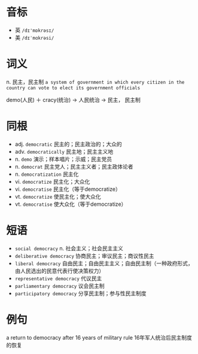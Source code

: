 # 音标

- 英 `/dɪ'mɒkrəsɪ/`
- 美 `/dɪˈmɑkrəsi/`

# 词义

n. 民主，民主制
`a system of government in which every citizen in the country can vote to elect its government officials`



demo(人民) ＋ cracy(统治) → 人民统治 → 民主， 民主制

# 同根

- adj. `democratic` 民主的；民主政治的；大众的
- adv. `democratically` 民主地；民主主义地
- n. `demo` 演示；样本唱片；示威；民主党员
- n. `democrat` 民主党人；民主主义者；民主政体论者
- n. `democratization` 民主化
- vi. `democratize` 民主化；大众化
- vi. `democratise` 民主化（等于democratize）
- vt. `democratize` 使民主化；使大众化
- vt. `democratise` 使大众化（等于democratize）

# 短语

- `social democracy` n. 社会主义；社会民主主义
- `deliberative democracy` 协商民主；审议民主；商议性民主
- `liberal democracy` 自由民主；自由民主主义；自由民主制（一种政府形式，由人民选出的民意代表行使决策权力）
- `representative democracy` 代议民主
- `parliamentary democracy` 议会民主制
- `participatory democracy` 分享民主制；参与性民主制度

# 例句

a return to democracy after 16 years of military rule
16年军人统治后民主制度的恢复


